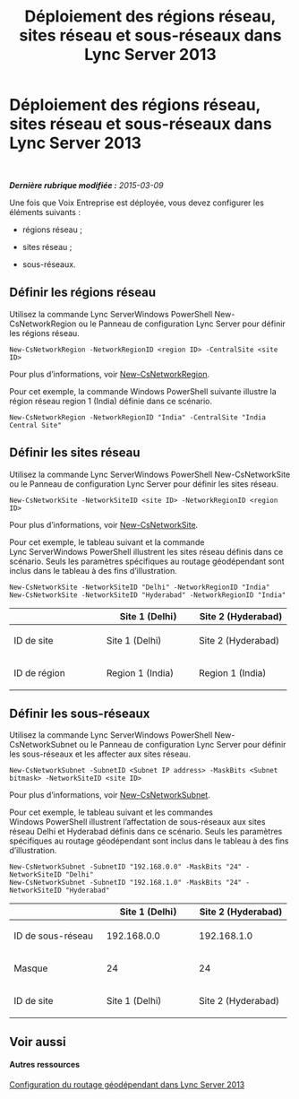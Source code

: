 ﻿---
title: Déploiement des régions réseau, sites réseau et sous-réseaux dans Lync Server 2013
TOCTitle: Déploiement des régions réseau, sites réseau et sous-réseaux dans Lync Server 2013
ms:assetid: c4b75601-3538-4d07-8d23-1ad90459ae48
ms:mtpsurl: https://technet.microsoft.com/fr-fr/library/JJ994067(v=OCS.15)
ms:contentKeyID: 53095526
ms.date: 05/20/2016
mtps_version: v=OCS.15
ms.translationtype: HT
---

# Déploiement des régions réseau, sites réseau et sous-réseaux dans Lync Server 2013

 

_**Dernière rubrique modifiée :** 2015-03-09_

Une fois que Voix Entreprise est déployée, vous devez configurer les éléments suivants :

  - régions réseau ;

  - sites réseau ;

  - sous-réseaux.

## Définir les régions réseau

Utilisez la commande Lync ServerWindows PowerShell New-CsNetworkRegion ou le Panneau de configuration Lync Server pour définir les régions réseau.

    New-CsNetworkRegion -NetworkRegionID <region ID> -CentralSite <site ID>

Pour plus d’informations, voir [New-CsNetworkRegion](https://docs.microsoft.com/en-us/powershell/module/skype/New-CsNetworkRegion).

Pour cet exemple, la commande Windows PowerShell suivante illustre la région réseau region 1 (India) définie dans ce scénario.

    New-CsNetworkRegion -NetworkRegionID "India" -CentralSite "India Central Site"


## Définir les sites réseau

Utilisez la commande Lync ServerWindows PowerShell New-CsNetworkSite ou le Panneau de configuration Lync Server pour définir les sites réseau.

    New-CsNetworkSite -NetworkSiteID <site ID> -NetworkRegionID <region ID>

Pour plus d’informations, voir [New-CsNetworkSite](https://docs.microsoft.com/en-us/powershell/module/skype/New-CsNetworkSite).

Pour cet exemple, le tableau suivant et la commande Lync ServerWindows PowerShell illustrent les sites réseau définis dans ce scénario. Seuls les paramètres spécifiques au routage géodépendant sont inclus dans le tableau à des fins d’illustration.

    New-CsNetworkSite -NetworkSiteID "Delhi" -NetworkRegionID "India"
    New-CsNetworkSite -NetworkSiteID "Hyderabad" -NetworkRegionID "India"


<table>
<colgroup>
<col style="width: 33%" />
<col style="width: 33%" />
<col style="width: 33%" />
</colgroup>
<thead>
<tr class="header">
<th></th>
<th>Site 1 (Delhi)</th>
<th>Site 2 (Hyderabad)</th>
</tr>
</thead>
<tbody>
<tr class="odd">
<td><p>ID de site</p></td>
<td><p>Site 1 (Delhi)</p></td>
<td><p>Site 2 (Hyderabad)</p></td>
</tr>
<tr class="even">
<td><p>ID de région</p></td>
<td><p>Region 1 (India)</p></td>
<td><p>Region 1 (India)</p></td>
</tr>
</tbody>
</table>



## Définir les sous-réseaux

Utilisez la commande Lync ServerWindows PowerShell New-CsNetworkSubnet ou le Panneau de configuration Lync Server pour définir les sous-réseaux et les affecter aux sites réseau.

    New-CsNetworkSubnet -SubnetID <Subnet IP address> -MaskBits <Subnet bitmask> -NetworkSiteID <site ID>

Pour plus d’informations, voir [New-CsNetworkSubnet](https://docs.microsoft.com/en-us/powershell/module/skype/New-CsNetworkSubnet).

Pour cet exemple, le tableau suivant et les commandes Windows PowerShell illustrent l’affectation de sous-réseaux aux sites réseau Delhi et Hyderabad définis dans ce scénario. Seuls les paramètres spécifiques au routage géodépendant sont inclus dans le tableau à des fins d’illustration.

    New-CsNetworkSubnet -SubnetID "192.168.0.0" -MaskBits "24" -NetworkSiteID "Delhi"
    New-CsNetworkSubnet -SubnetID "192.168.1.0" -MaskBits "24" -NetworkSiteID "Hyderabad"


<table>
<colgroup>
<col style="width: 33%" />
<col style="width: 33%" />
<col style="width: 33%" />
</colgroup>
<thead>
<tr class="header">
<th></th>
<th>Site 1 (Delhi)</th>
<th>Site 2 (Hyderabad)</th>
</tr>
</thead>
<tbody>
<tr class="odd">
<td><p>ID de sous-réseau</p></td>
<td><p>192.168.0.0</p></td>
<td><p>192.168.1.0</p></td>
</tr>
<tr class="even">
<td><p>Masque</p></td>
<td><p>24</p></td>
<td><p>24</p></td>
</tr>
<tr class="odd">
<td><p>ID de site</p></td>
<td><p>Site 1 (Delhi)</p></td>
<td><p>Site 2 (Hyderabad)</p></td>
</tr>
</tbody>
</table>



## Voir aussi

#### Autres ressources

[Configuration du routage géodépendant dans Lync Server 2013](lync-server-2013-configuring-location-based-routing.md)

